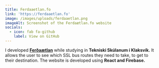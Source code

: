 ```yaml
---
title: Ferdaaetlan.fo
link: 'https://ferdaaetlan.fo'
image: /images/uploads/ferdaaetlan.png
imageAlt: Screenshot of the Ferdaætlan.fo website
socials:
  - icon: fab fa-github
    label: View on GitHub
---
```

I developed [**Ferðaætlan**](https://ferdaaetlan.fo) while studying in **Tekniski Skúlanum í Klaksvík.** It allows the user to see which SSL bus routes they need to take, to get to their destination. The website is developed using **React and Firebase.**

